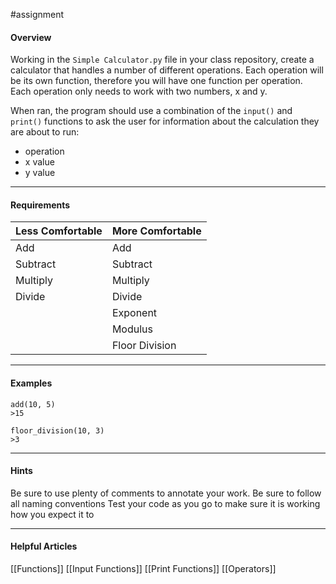 #assignment 

#### Overview

Working in the `Simple Calculator.py` file in your class repository, create a calculator that handles a number of different operations. Each operation will be its own function, therefore you will have one function per operation. Each operation only needs to work with two numbers, x and y.

When ran, the program should use a combination of the `input()` and `print()` functions to ask the user for information about the calculation they are about to run:
* operation
* x value
* y value


---
#### Requirements

| **Less Comfortable** | **More Comfortable** |
| -------------------- | -------------------- |
| Add                  | Add                  |
| Subtract             | Subtract             |
| Multiply             | Multiply             |
| Divide               | Divide               |
|                      | Exponent             |
|                      | Modulus              |
|                      | Floor Division       |

---
#### Examples

```
add(10, 5)
>15

floor_division(10, 3)
>3
```


---
#### Hints

Be sure to use plenty of comments to annotate your work.
Be sure to follow all naming conventions
Test your code as you go to make sure it is working how you expect it to

---
#### Helpful Articles

[[Functions]]
[[Input Functions]]
[[Print Functions]]
[[Operators]]


